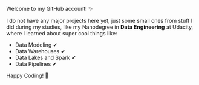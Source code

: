 Welcome to my GitHub account! ✨

I do not have any major projects here yet, just some small ones from stuff I did during my studies, like my Nanodegree in **Data Engineering** at Udacity, where I learned about super cool things like:
- Data Modeling ✔︎
- Data Warehouses ✔︎
- Data Lakes and Spark ✔︎
- Data Pipelines ✔︎

Happy Coding! 🚀

<!--

### Hi there 👋

**BabsBerlin/BabsBerlin** is a ✨ _special_ ✨ repository because its `README.md` (this file) appears on your GitHub profile.

Here are some ideas to get you started:

- 🔭 I’m currently working on ...
- 🌱 I’m currently learning ...
- 👯 I’m looking to collaborate on ...
- 🤔 I’m looking for help with ...
- 💬 Ask me about ...
- 📫 How to reach me: ...
- 😄 Pronouns: ...
- ⚡ Fun fact: ...
-->
